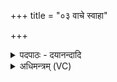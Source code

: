 +++
title = "०३ वाचे स्वाहा"

+++
<details><summary>पदपाठः - दयानन्दादि</summary>

वाचे। स्वाहा॑। प्रा॒णाय॑। स्वाहा॑। प्रा॒णाय॑। स्वाहा॑। चक्षु॑षे। स्वाहा॑। चक्षु॑षे। स्वाहा॑। श्रोत्रा॑य। स्वाहा॑। श्रोत्रा॑य। स्वाहा॑। ३।
</details>

<details><summary>अधिमन्त्रम् (VC)</summary>

- वागादयो लिङ्गोक्ता देवताः
- दीर्घतमा ऋषिः
- स्वराडनुष्टुप्
- गान्धारः
</details>